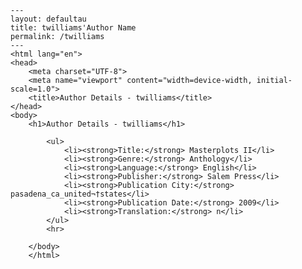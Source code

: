 
    ---
    layout: defaultau
    title: twilliams'Author Name 
    permalink: /twilliams
    ---
    <html lang="en">
    <head>
        <meta charset="UTF-8">
        <meta name="viewport" content="width=device-width, initial-scale=1.0">
        <title>Author Details - twilliams</title>
    </head>
    <body>
        <h1>Author Details - twilliams</h1>
        
            <ul>
                <li><strong>Title:</strong> Masterplots II</li>
                <li><strong>Genre:</strong> Anthology</li>
                <li><strong>Language:</strong> English</li>
                <li><strong>Publisher:</strong> Salem Press</li>
                <li><strong>Publication City:</strong> pasadena_ca_united¬†states</li>
                <li><strong>Publication Date:</strong> 2009</li>
                <li><strong>Translation:</strong> n</li>
            </ul>
            <hr>
            
        </body>
        </html>
        